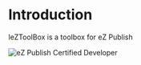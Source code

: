 Introduction
============
leZToolBox is a toolbox for eZ Publish

![eZ Publish Certified Developer](http://www.llaumgui.com/images/ezcertdev.png)

